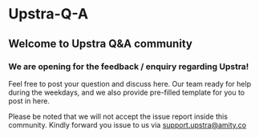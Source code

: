 # Upstra-Q-A
## Welcome to Upstra Q&A community
### We are opening for the feedback / enquiry regarding Upstra!
Feel free to post your question and discuss here.
Our team ready for help during the weekdays, and we also provide pre-filled template for you to post in here.

Please be noted that we will not accept the issue report inside this community. Kindly forward you issue to us via support.upstra@amity.co
